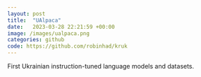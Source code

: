 ```yaml
---
layout: post
title:  "UAlpaca"
date:   2023-03-28 22:21:59 +00:00
image: /images/ualpaca.png
categories: github
code: https://github.com/robinhad/kruk
---
```

First Ukrainian instruction-tuned language models and datasets.
